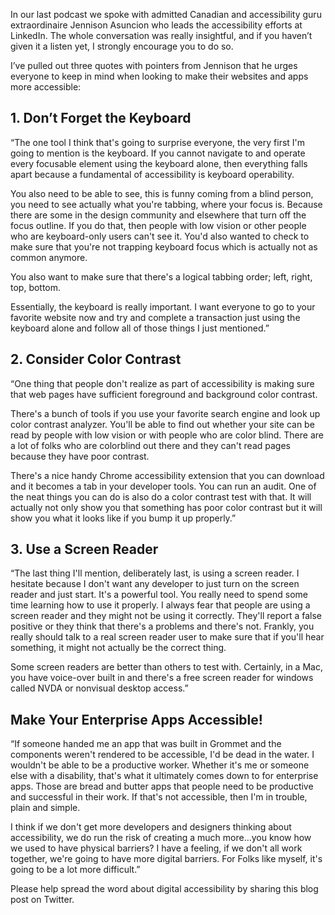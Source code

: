 In our last podcast we spoke with admitted Canadian and accessibility guru extraordinaire Jennison Asuncion who leads the accessibility efforts at LinkedIn. The whole conversation was really insightful, and if you haven’t given it a listen yet, I strongly encourage you to do so. 

I’ve pulled out three quotes with pointers from Jennison that he urges everyone to keep in mind when looking to make their websites and apps more accessible:

## 1. Don’t Forget the Keyboard

“The one tool I think that's going to surprise everyone, the very first I'm going to mention is the keyboard. If you cannot navigate to and operate every focusable element using the keyboard alone, then everything falls apart because a fundamental of accessibility is keyboard operability. 

You also need to be able to see, this is funny coming from a blind person, you need to see actually what you're tabbing, where your focus is. Because there are some in the design community and elsewhere that turn off the focus outline. If you do that, then people with low vision or other people who are keyboard-only users can't see it. You'd also wanted to check to make sure that you're not trapping keyboard focus which is actually not as common anymore.

You also want to make sure that there's a logical tabbing order; left, right, top, bottom. 

Essentially, the keyboard is really important. I want everyone to go to your favorite website now and try and complete a transaction just using the keyboard alone and follow all of those things I just mentioned.”

## 2. Consider Color Contrast

“One thing that people don't realize as part of accessibility is making sure that web pages have sufficient foreground and background color contrast. 

There's a bunch of tools if you use your favorite search engine and look up color contrast analyzer. You'll be able to find out whether your site can be read by people with low vision or with people who are color blind. There are a lot of folks who are colorblind out there and they can't read pages because they have poor contrast. 

There's a nice handy Chrome accessibility extension that you can download and it becomes a tab in your developer tools. You can run an audit. One of the neat things you can do is also do a color contrast test with that. It will actually not only show you that something has poor color contrast but it will show you what it looks like if you bump it up properly.”

## 3. Use a Screen Reader

“The last thing I'll mention, deliberately last, is using a screen reader. I hesitate because I don't want any developer to just turn on the screen reader and just start. It's a powerful tool. You really need to spend some time learning how to use it properly. I always fear that people are using a screen reader and they might not be using it correctly. They'll report a false positive or they think that there's a problems and there's not. Frankly, you really should talk to a real screen reader user to make sure that if you'll hear something, it might not actually be the correct thing.

Some screen readers are better than others to test with. Certainly, in a Mac, you have voice-over built in and there's a free screen reader for windows called NVDA or nonvisual desktop access.”

## Make Your Enterprise Apps Accessible! 

“If someone handed me an app that was built in Grommet and the components weren't rendered to be accessible, I'd be dead in the water. I wouldn't be able to be a productive worker. Whether it's me or someone else with a disability, that's what it ultimately comes down to for enterprise apps. Those are bread and butter apps that people need to be productive and successful in their work. If that's not accessible, then I'm in trouble, plain and simple.

I think if we don't get more developers and designers thinking about accessibility, we do run the risk of creating a much more...you know how we used to have physical barriers? I have a feeling, if we don't all work together, we're going to have more digital barriers. For Folks like myself, it's going to be a lot more difficult.”


Please help spread the word about digital accessibility by sharing this blog post on Twitter. 